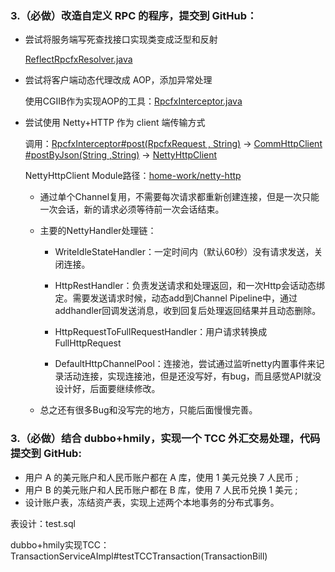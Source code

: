 ### 3.（必做）改造自定义 RPC 的程序，提交到 GitHub：

- 尝试将服务端写死查找接口实现类变成泛型和反射

  [ReflectRpcfxResolver.java](https://github.com/cocoZwwang/JAVA-000/blob/main/Week_09/home-work/rpc/rpcfx-core/src/main/java/pers/cocoadel/learning/rpcfx/api/ReflectRpcfxResolver.java)

- 尝试将客户端动态代理改成 AOP，添加异常处理

  使用CGIIB作为实现AOP的工具：[RpcfxInterceptor.java](https://github.com/cocoZwwang/JAVA-000/blob/main/Week_09/home-work/rpc/rpcfx-core/src/main/java/pers/cocoadel/learning/rpcfx/client/RpcfxInterceptor.java)

- 尝试使用 Netty+HTTP 作为 client 端传输方式

  调用：[RpcfxInterceptor#post(RpcfxRequest , String)](https://github.com/cocoZwwang/JAVA-000/blob/main/Week_09/home-work/rpc/rpcfx-core/src/main/java/pers/cocoadel/learning/rpcfx/client/RpcfxInterceptor.java) -> [CommHttpClient #postByJson(String ,String)](https://github.com/cocoZwwang/JAVA-000/blob/main/Week_09/home-work/rpc/rpcfx-core/src/main/java/pers/cocoadel/learning/rpcfx/http/CommHttpClient.java) -> [NettyHttpClient](https://github.com/cocoZwwang/JAVA-000/blob/main/Week_09/home-work/netty-http/src/main/java/pers/cocoadel/learning/http/NettyHttpClient.java) 

  NettyHttpClient Module路径：[home-work/netty-http](https://github.com/cocoZwwang/JAVA-000/tree/main/Week_09/home-work/netty-http)

  - 通过单个Channel复用，不需要每次请求都重新创建连接，但是一次只能一次会话，新的请求必须等待前一次会话结束。

  - 主要的NettyHandler处理链：

    - WriteIdleStateHandler：一定时间内（默认60秒）没有请求发送，关闭连接。

    - HttpRestHandler：负责发送请求和处理返回，和一次Http会话动态绑定。需要发送请求时候，动态add到Channel Pipeline中，通过addhandler回调发送消息，收到回复后处理返回结果并且动态删除。

    - HttpRequestToFullRequestHandler：用户请求转换成FullHttpRequest

    - DefaultHttpChannelPool：连接池，尝试通过监听netty内置事件来记录活动连接，实现连接池，但是还没写好，有bug，而且感觉API就没设计好，后面要继续修改。

  - 总之还有很多Bug和没写完的地方，只能后面慢慢完善。



### 3.（必做）结合 dubbo+hmily，实现一个 TCC 外汇交易处理，代码提交到 GitHub:

- 用户 A 的美元账户和人民币账户都在 A 库，使用 1 美元兑换 7 人民币 ;
- 用户 B 的美元账户和人民币账户都在 B 库，使用 7 人民币兑换 1 美元 ;
- 设计账户表，冻结资产表，实现上述两个本地事务的分布式事务。

表设计：test.sql

dubbo+hmily实现TCC：TransactionServiceAImpl#testTCCTransaction(TransactionBill)

